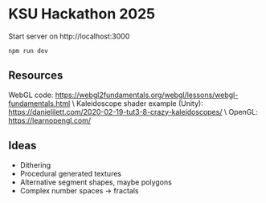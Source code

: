 # KSU Hackathon 2025

Start server on http://localhost:3000 
```
npm run dev
```

## Resources
WebGL code: https://webgl2fundamentals.org/webgl/lessons/webgl-fundamentals.html \\ 
Kaleidoscope shader example (Unity): https://danielilett.com/2020-02-19-tut3-8-crazy-kaleidoscopes/ \\
OpenGL: https://learnopengl.com/


## Ideas
- Dithering
- Procedural generated textures
- Alternative segment shapes, maybe polygons
- Complex number spaces -> fractals
